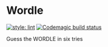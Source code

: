 # Wordle
[![style: lint](https://img.shields.io/badge/style-lint-4BC0F5.svg)](https://pub.dev/packages/lint)
[![Codemagic build status](https://api.codemagic.io/apps/6228b05f8b3f4a000c890bd3/622c8c92de572f830ba91279/status_badge.svg)](https://codemagic.io/apps/6228b05f8b3f4a000c890bd3/622c8c92de572f830ba91279/latest_build)

Guess the WORDLE in six tries
